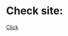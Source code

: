 # Check site: 
<a href="[visionary-moxie-0fd81a.netlify.app](https://visionary-moxie-0fd81a.netlify.app/)" >Click<a>
